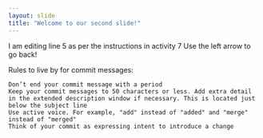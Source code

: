 ```yaml
---
layout: slide
title: "Welcome to our second slide!"
---
```

I am editing line 5 as per the instructions in activity 7
Use the left arrow to go back!

Rules to live by for commit messages:

    Don’t end your commit message with a period
    Keep your commit messages to 50 characters or less. Add extra detail in the extended description window if necessary. This is located just below the subject line
    Use active voice. For example, "add" instead of "added" and "merge" instead of "merged"
    Think of your commit as expressing intent to introduce a change
